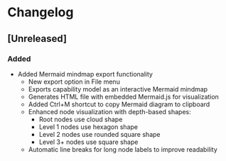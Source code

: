 # Changelog

## [Unreleased]

### Added
- Added Mermaid mindmap export functionality
  - New export option in File menu
  - Exports capability model as an interactive Mermaid mindmap
  - Generates HTML file with embedded Mermaid.js for visualization
  - Added Ctrl+M shortcut to copy Mermaid diagram to clipboard
  - Enhanced node visualization with depth-based shapes:
    - Root nodes use cloud shape
    - Level 1 nodes use hexagon shape
    - Level 2 nodes use rounded square shape
    - Level 3+ nodes use square shape
  - Automatic line breaks for long node labels to improve readability
